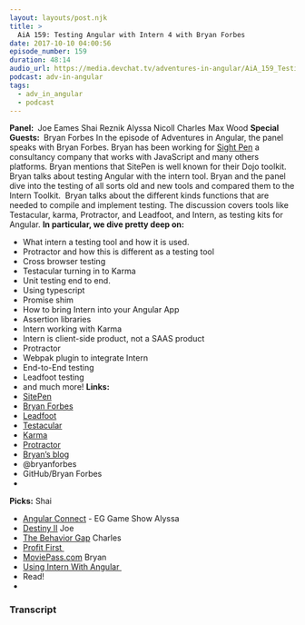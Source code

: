 ```yaml
---
layout: layouts/post.njk
title: >
  AiA 159: Testing Angular with Intern 4 with Bryan Forbes
date: 2017-10-10 04:00:56
episode_number: 159
duration: 48:14
audio_url: https://media.devchat.tv/adventures-in-angular/AiA_159_Testing_Angular_with_Intern_4_with_Bryan_Forbes.mp3
podcast: adv-in-angular
tags:
  - adv_in_angular
  - podcast
---
```


**Panel:&nbsp;** Joe Eames Shai Reznik Alyssa Nicoll Charles Max Wood **Special Guests:&nbsp;** Bryan Forbes In the episode of Adventures in Angular, the panel speaks with Bryan Forbes. Bryan has been working for [Sight Pen](https://www.sitepen.com) a consultancy company that works with JavaScript and many others platforms. Bryan mentions that SitePen is well known for their Dojo toolkit. Bryan talks about testing Angular with the intern tool. Bryan and the panel dive into the testing of all sorts old and new tools and compared them to the Intern Toolkit.&nbsp; Bryan talks about the different kinds functions that are needed to compile and implement testing. The discussion covers tools like Testacular, karma, Protractor, and Leadfoot, and Intern, as testing kits for Angular. **In particular, we dive pretty deep on:**

- What intern a testing tool and how it is used.
- Protractor and how this is different as a testing tool
- Cross browser testing
- Testacular turning in to Karma
- Unit testing end to end.
- Using typescript
- Promise shim
- How to bring Intern into your Angular App
- Assertion libraries
- Intern working with Karma
- Intern is client-side product, not a SAAS product
- Protractor
- Webpak plugin to integrate Intern
- End-to-End testing
- Leadfoot testing
- and much more!
  **Links:&nbsp;**
- [SitePen](https://www.sitepen.com)
- [Bryan Forbes](https://github.com/bryanforbes)
- [Leadfoot](https://theintern.io/leadfoot/module-leadfoot_Command.html)
- [Testacular](https://github.com/testacular)
- [Karma](https://karma-runner.github.io/1.0/index.html)
- [Protractor](http://www.protractortest.org/#/)
- [Bryan’s blog](https://www.sitepen.com/blog/author/bforbes/)
- @bryanforbes
- GitHub/Bryan Forbes
-

**Picks:** Shai

- [Angular Connect](https://www.angularconnect.com) - EG Game Show
  Alyssa
- [Destiny II](https://en.wikipedia.org/wiki/Destiny_2)
  Joe
- [The Behavior Gap](https://www.amazon.com/dp/B005GSYXX6/ref=dp-kindle-redirect?_encoding=UTF8&btkr=1)
  Charles
- [Profit First&nbsp;](http://profitfirstbook.com)
- [MoviePass.com](http://MoviePass.com)
  Bryan
- [Using Intern With Angular&nbsp;](https://www.sitepen.com/blog/2017/09/22/efficient-testing-of-angular-with-intern/)
- Read!
-

### Transcript
